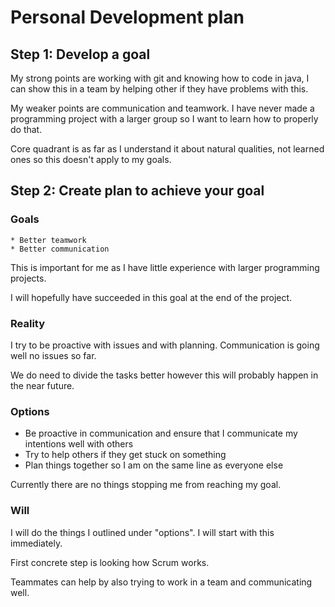 # Personal Development plan

## Step 1: Develop a goal
My strong points are working with git and knowing how to code in java,
I can show this in a team by helping other if they have problems with this.

My weaker points are communication and teamwork.
I have never made a programming project with a larger group so I want to learn how to properly do that.

Core quadrant is as far as I understand it about natural qualities, not learned ones so this doesn't apply to my goals.

## Step 2: Create plan to achieve your goal
### Goals
    * Better teamwork
    * Better communication

This is important for me as I have little experience with larger programming projects.

I will hopefully have succeeded in this goal at the end of the project.

### Reality
I try to be proactive with issues and with planning. Communication is going well no issues so far.

We do need to divide the tasks better however this will probably happen in the near future.

### Options
* Be proactive in communication and ensure that I communicate my intentions well with others
* Try to help others if they get stuck on something
* Plan things together so I am on the same line as everyone else

Currently there are no things stopping me from reaching my goal.

### Will
I will do the things I outlined under "options". I will start with this immediately.

First concrete step is looking how Scrum works.

Teammates can help by also trying to work in a team and communicating well.

